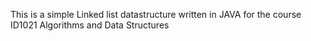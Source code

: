 This is a simple Linked list datastructure written in JAVA for the course ID1021 Algorithms and Data Structures
